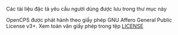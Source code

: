 ﻿Các tài liệu đặc tả yêu cầu người dùng được lưu trong thư mục này

OpenCPS được phát hành theo giấy phép GNU Affero General Public License v3+. Xem toàn văn giấy phép trong tệp [LICENSE](https://github.com/VietOpenCPS/opencps/blob/develop/LICENSE)

